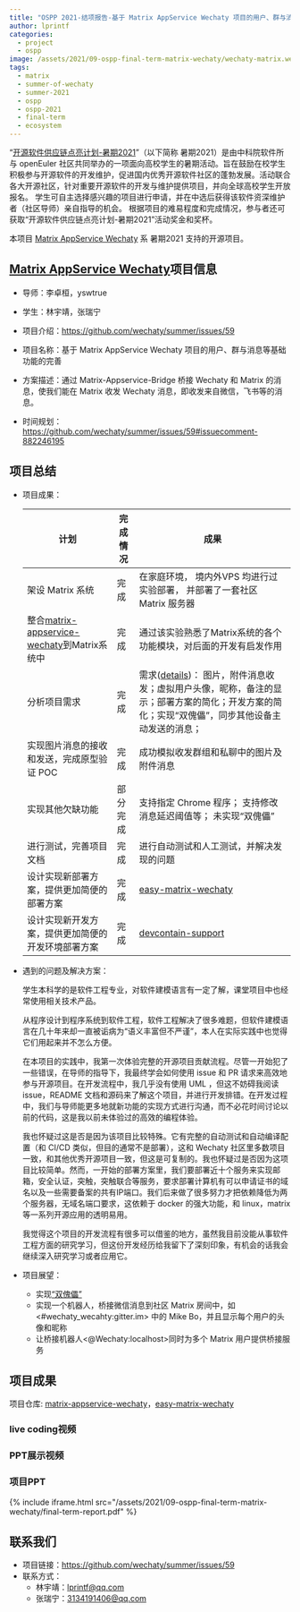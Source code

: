 ```yaml
---
title: "OSPP 2021-结项报告-基于 Matrix AppService Wechaty 项目的用户、群与消息等基础功能的完善"
author: lprintf
categories:
  - project
  - ospp
image: /assets/2021/09-ospp-final-term-matrix-wechaty/wechaty-matrix.webp
tags:
  - matrix
  - summer-of-wechaty
  - summer-2021
  - ospp
  - ospp-2021
  - final-term
  - ecosystem
---
```


“[开源软件供应链点亮计划-暑期2021](https://summer.iscas.ac.cn)”（以下简称 暑期2021）是由中科院软件所与 openEuler 社区共同举办的一项面向高校学生的暑期活动。旨在鼓励在校学生积极参与开源软件的开发维护，促进国内优秀开源软件社区的蓬勃发展。活动联合各大开源社区，针对重要开源软件的开发与维护提供项目，并向全球高校学生开放报名。 学生可自主选择感兴趣的项目进行申请，并在中选后获得该软件资深维护者（社区导师）亲自指导的机会。 根据项目的难易程度和完成情况，参与者还可获取“开源软件供应链点亮计划-暑期2021”活动奖金和奖杯。

本项目 [Matrix AppService Wechaty](https://github.com/wechaty/matrix-appservice-wechaty) 系 暑期2021 支持的开源项目。

## [Matrix AppService Wechaty](https://github.com/wechaty/matrix-appservice-wechaty)项目信息

- 导师：李卓桓，yswtrue
- 学生：林宇靖，张瑞宁
- 项目介绍：<https://github.com/wechaty/summer/issues/59>

- 项目名称：基于 Matrix AppService Wechaty 项目的用户、群与消息等基础功能的完善
- 方案描述：通过 Matrix-Appservice-Bridge 桥接 Wechaty 和 Matrix 的消息，使我们能在 Matrix 收发 Wechaty 消息，即收发来自微信，飞书等的消息。
- 时间规划：<https://github.com/wechaty/summer/issues/59#issuecomment-882246195>

## 项目总结

- 项目成果：  
  
  | 计划 | 完成情况 | 成果 |
  |---|---|---|
  | 架设 Matrix 系统 | 完成 | 在家庭环境， 境内外VPS 均进行过实验部署， 并部署了一套社区 Matrix 服务器 |
  | 整合[matrix-appservice-wechaty](https://github.com/wechaty/matrix-appservice-wechaty/)到Matrix系统中 | 完成 | 通过该实验熟悉了Matrix系统的各个功能模块，对后面的开发有启发作用 |
  | 分析项目需求 | 完成 | 需求([details](https://github.com/wechaty/summer/issues/59#issuecomment-882246195))： 图片，附件消息收发；虚拟用户头像，昵称，备注的显示；部署方案的简化；开发方案的简化；实现“双傀儡”，同步其他设备主动发送的消息； |
  | 实现图片消息的接收和发送，完成原型验证 POC | 完成 | 成功模拟收发群组和私聊中的图片及附件消息 |
  | 实现其他欠缺功能 | 部分完成 | 支持指定 Chrome 程序； 支持修改消息延迟阈值等； 未实现“双傀儡” |
  | 进行测试，完善项目文档 | 完成 | 进行自动测试和人工测试，并解决发现的问题 |
  | 设计实现新部署方案，提供更加简便的部署方案 | 完成 | [easy-matrix-wechaty](https://github.com/wechaty/easy-matrix-wechaty) |
  | 设计实现新开发方案，提供更加简便的开发环境部署方案 | 完成 | [devcontain-support](https://github.com/wechaty/matrix-appservice-wechaty/tree/devcontainer-support) |
  
- 遇到的问题及解决方案：

  学生本科学的是软件工程专业，对软件建模语言有一定了解，课堂项目中也经常使用相关技术产品。

  从程序设计到程序系统到软件工程，软件工程解决了很多难题，但软件建模语言在几十年来却一直被诟病为“语义丰富但不严谨”，本人在实际实践中也觉得它们用起来并不怎么方便。

  在本项目的实践中，我第一次体验完整的开源项目贡献流程。尽管一开始犯了一些错误，在导师的指导下，我最终学会如何使用 issue 和 PR 请求来高效地参与开源项目。在开发流程中，我几乎没有使用 UML ，但这不妨碍我阅读 issue，README 文档和源码来了解这个项目，并进行开发排错。在开发过程中，我们与导师能更多地就新功能的实现方式进行沟通，而不必花时间讨论以前的代码，这是我以前未体验过的高效的编程体验。

  我也怀疑过这是否是因为该项目比较特殊。它有完整的自动测试和自动编译配置（和 CI/CD 类似，但目的通常不是部署），这和 Wechaty 社区里多数项目一致，和其他优秀开源项目一致，但这是可复制的。我也怀疑过是否因为这项目比较简单。然而，一开始的部署方案里，我们要部署近十个服务来实现邮箱，安全认证，突触，突触联合等服务，要求部署计算机有可以申请证书的域名以及一些需要备案的共有IP端口。我们后来做了很多努力才把依赖降低为两个服务器，无域名端口要求，这依赖于 docker 的强大功能，和 linux，matrix 等一系列开源应用的透明易用。

  我觉得这个项目的开发流程有很多可以借鉴的地方，虽然我目前没能从事软件工程方面的研究学习，但这份开发经历给我留下了深刻印象，有机会的话我会继续深入研究学习或者应用它。

- 项目展望：  
  - 实现[“双傀儡”](https://github.com/wechaty/matrix-appservice-wechaty/issues/85)
  - 实现一个机器人，桥接微信消息到社区 Matrix 房间中，如 <#wechaty_wecahty:gitter.im> 中的 Mike Bo，并且显示每个用户的头像和昵称
  - 让桥接机器人<@Wechaty:localhost>同时为多个 Matrix 用户提供桥接服务

## 项目成果

项目仓库: [matrix-appservice-wechaty](https://github.com/wechaty/matrix-appservice-wechaty)，[easy-matrix-wechaty](https://github.com/wechaty/easy-matrix-wechaty)

### live coding视频

<!-- {% include iframe.html src="https://youtu.be/qFqrAqmSrQ8" %}

> 国内链接：<https://www.bilibili.com/video/BV12A411c7Nz/> -->

### PPT展示视频

<!-- {% include iframe.html src="https://youtu.be/FgGFc_f_-oM" %}

> 国内链接：<https://www.bilibili.com/video/BV1q3411B7qi/> -->

### 项目PPT

{% include iframe.html src="/assets/2021/09-ospp-final-term-matrix-wechaty/final-term-report.pdf" %}

## 联系我们

- 项目链接：<https://github.com/wechaty/summer/issues/59>
- 联系方式：
  - 林宇靖：lprintf@qq.com
  - 张瑞宁：3134191406@qq.com
